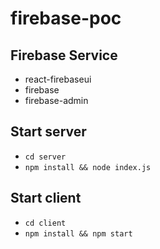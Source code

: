 # firebase-poc
## Firebase Service
* react-firebaseui
* firebase
* firebase-admin

## Start server
* `cd server`
* `npm install && node index.js`

## Start client
* `cd client`
* `npm install && npm start`
